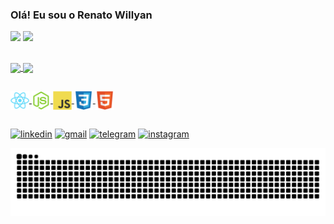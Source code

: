 ### Olá! Eu sou o Renato Willyan

<div>
  <img src="https://img.shields.io/badge/Trabalho%3A-Front--end-sucess"/>
  <img src="https://img.shields.io/badge/Estudando%3A-React-blue" />
</div>

##

<div>
  <a href="https://github.com/RenatoMoratto"/>
  <img align="center" height="150em" src="https://github-readme-stats.vercel.app/api?username=RenatoMoratto&hide=stars,issues,contribs&show_icons=true&theme=react&include_all_commits=true&count_private=true"/>
  <img  align="center" height="150em" src="https://github-readme-stats.vercel.app/api/top-langs/?username=RenatoMoratto&layout=compact&langs_count=168&theme=react"/>
</div>

##

<div>
  <img align="center" alt="ReactJS" width="30" src="https://github.com/devicons/devicon/blob/master/icons/react/react-original.svg" />
  <img align="center" alt="NodeJS"  width="30" src="https://github.com/devicons/devicon/blob/master/icons/nodejs/nodejs-original.svg" />
  <img align="center" alt="JavaScript" width="30" src="https://github.com/devicons/devicon/blob/master/icons/javascript/javascript-original.svg" />
  <img align="center" alt="CSS3" width="30" src="https://github.com/devicons/devicon/blob/master/icons/css3/css3-original.svg" />
  <img align="center" alt="HTML5" width="30" src="https://github.com/devicons/devicon/blob/master/icons/html5/html5-original.svg" />
 </div>
 
##

<div>
   <a href="https://www.linkedin.com/in/renato-w-moratto/" target="_blank"><img alt="linkedin" src="https://img.shields.io/badge/LinkedIn-0077B5?style=for-the-badge&logo=linkedin&logoColor=white" /></a>
  <a href="mailto:renatowmoratto@gmail.com" target="_blank"><img alt="gmail" src="https://img.shields.io/badge/Gmail-D14836?style=for-the-badge&logo=gmail&logoColor=white" /></a>
  <a href="https://t.me/renato_willyan" target="_blank"><img alt="telegram" src="https://img.shields.io/badge/Telegram-2CA5E0?style=for-the-badge&logo=telegram&logoColor=white" /></a>
  <a href="https://www.instagram.com/renato_willyan/" target="_blank"><img alt="instagram" src="https://img.shields.io/badge/Instagram-E4405F?style=for-the-badge&logo=instagram&logoColor=white" /></a>
</div>

![Snake animation](https://github.com/RenatoMoratto/RenatoMoratto/blob/output/github-contribution-grid-snake.svg)
